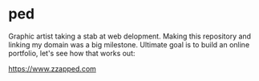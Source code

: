 # ped
Graphic artist taking a stab at web delopment. Making this repository and linking my domain was a big milestone. Ultimate goal is to build an online portfolio, let's see how that works out:

https://www.zzapped.com
